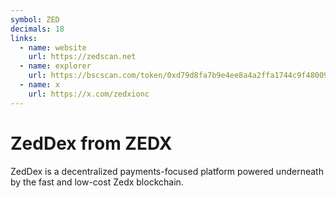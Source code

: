 ```yaml
---
symbol: ZED
decimals: 18
links:
  - name: website
    url: https://zedscan.net
  - name: explorer
    url: https://bscscan.com/token/0xd79d8fa7b9e4ee8a4a2ffa1744c9f480096e9684
  - name: x
    url: https://x.com/zedxionc
---
```


# ZedDex from ZEDX

ZedDex is a decentralized payments-focused platform powered underneath by the fast and low-cost Zedx blockchain.
